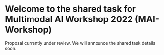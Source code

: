# Welcome to the shared task for Multimodal AI Workshop 2022 (MAI-Workshop)

Proposal currently under review. We will announce the shared task details soon. 
